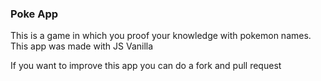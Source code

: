 ### Poke App
This is a game in which you proof your knowledge with pokemon names.
This app was made with JS Vanilla

If you want to improve this app you can do a fork and pull request